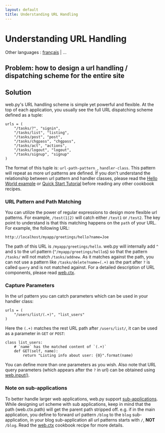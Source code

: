 ```yaml
---
layout: default
title: Understanding URL Handling
---
```


# Understanding URL Handling

Other languages : [français](/../cookbook/url_handling/fr) | ...

## Problem: how to design a url handling / dispatching scheme for the entire site

## Solution

web.py's URL handling scheme is simple yet powerful and flexible.
At the top of each application, you usually see the full URL dispatching
scheme defined as a tuple:

```
urls = (
    "/tasks/?", "signin",
    "/tasks/list", "listing",
    "/tasks/post", "post",
    "/tasks/chgpass", "chgpass",
    "/tasks/act", "actions",
    "/tasks/logout", "logout",
    "/tasks/signup", "signup"
)
```

The format of this tuple is: `url-path-pattern_`, `handler-class`.
This pattern will repeat as more url patterns are defined.  If you don't
understand the relationship between url pattern and handler classes,
please read the [Hello World example](/cookbook/helloworld) or
[Quick Start Tutorial](/tutorial3.en) before reading any other cookbook recipes.

### URL Pattern and Path Matching

You can utilize the power of regular expressions to design more flexible
url patterns. For example, `/test(1|2)` will catch either `/test1` or `/test2`.
The key point to understand is that this matching happens on the `path`
of your URL. For example, the following URL:

```
http://localhost/myapp/greetings/hello?name=Joe
```

The path of this URL is `/myapp/greetings/hello`.  web.py will internally
add `^` and `$` to the url pattern (`^/myapp/greetings/hello$`) so that the
pattern `/tasks/` will not match `/tasks/addnew`.  As it matches against
the path, you can not use a pattern like `/tasks/delete?name=(.+)` as the
part after `?` is called `query` and is not matched against. For a detailed
description of URL components, please read [web.ctx](/cookbook/ctx).

### Capture Parameters

In the url pattern you can catch parameters which can be used in your handler class:

```
urls = (
    "/users/list/(.+)", "list_users"
)
```

Here the `(.+)` matches the rest URL path after `/users/list/`, it can be
used as a parameter in `GET` or `POST`:

```
class list_users:
    # `name` has the matched content of `(.+)`
    def GET(self, name):
        return "Listing info about user: {0}".format(name)
```

You can define more than one parameters as you wish.  Also note that URL
query parameters (which appears after the `?` in url) can be obtained
using [web.input()](/cookbook/input).

### Note on sub-applications

To better handle larger web applications, web.py support
[sub-applications](/cookbook/subapp). While designing url scheme with sub
applications, keep in mind that the path (web.ctx.path) will get the parent
path stripped off. e.g. if in the main application, you define to forward
url pattern `/blog` to the `blog` sub-application, in your blog sub-application
all url patterns starts with `/`, __NOT__ `/blog`. Read the
[web.ctx](/cookbook/ctx) cookbook recipe for more details.
